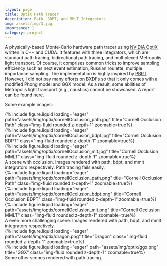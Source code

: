 ```yaml
---
layout: page
title: OptiX Path Tracer
description: Path, BDPT, and MMLT Integrators
img: assets/img/3.jpg
importance: 1
category: project
---
```


A physically-based Monte-Carlo hardware path tracer using <a href="https://developer.nvidia.com/rtx/ray-tracing/optix">NVIDIA OptiX</a> written in C++ and CUDA. It features with three integrators, which are standard path tracing, bidirectional path tracing, and multiplexed Metropolis light transport. Of course, it comprises common tricks to improve sampling efficiency such as next event estimation, Russian roulette, multiple importance sampling. The implementation is highly inspired by <a href="https://pbr-book.org/">PBRT</a>. However, I did not pay many efforts on BXDFs so that it only comes with a modified Phong model and GGX model. As a result, some abilities of Metropolis light transport (e.g., caustics) cannot be showcased. A report can be found <a href="/assets/pdf/optix.pdf">here</a>.

Some example images:
<div class="row">
    <div class="col-sm mt-3 mt-md-0">
        {% include figure.liquid loading="eager" path="assets/img/optix/cornellOcclusion_path.jpg" title="Cornell Occlusion Path" class="img-fluid rounded z-depth-1" zoomable=true%}
    </div>
    <div class="col-sm mt-3 mt-md-0">
        {% include figure.liquid loading="eager" path="assets/img/optix/cornellOcclusion_bdpt.jpg" title="Cornell Occlusion BDPT" class="img-fluid rounded z-depth-1" zoomable=true%}
    </div>
    <div class="col-sm mt-3 mt-md-0">
        {% include figure.liquid loading="eager" path="assets/img/optix/cornellOcclusion_mlt.jpg" title="Cornell Occlusion MMLT"  class="img-fluid rounded z-depth-1" zoomable=true%}
    </div>
</div>
<div class="caption">
    A scene with occlusion. Images rendered with path, bdpt, and mmlt integrators respectively. Path tracing fails easily.
</div>

<div class="row">
    <div class="col-sm mt-3 mt-md-0">
        {% include figure.liquid loading="eager" path="assets/img/optix/cornellOcclusion_path.png" title="Cornell Occlusion Path" class="img-fluid rounded z-depth-1" zoomable=true%}
    </div>
    <div class="col-sm mt-3 mt-md-0">
        {% include figure.liquid loading="eager" path="assets/img/optix/cornellOcclusion_bdpt.png" title="Cornell Occlusion BDPT" class="img-fluid rounded z-depth-1" zoomable=true%}
    </div>
    <div class="col-sm mt-3 mt-md-0">
        {% include figure.liquid loading="eager" path="assets/img/optix/cornellOcclusion_mlt.png" title="Cornell Occlusion MMLT"  class="img-fluid rounded z-depth-1" zoomable=true%}
    </div>
</div>
<div class="caption">
    A even more challenging scene. Images rendered with path, bdpt, and mmlt integrators respectively. 
</div>

<div class="container">
    <div class="row-sm mt-3 mt-md-0">
        {% include figure.liquid loading="eager" path="assets/img/optix/dragon.png" title="Dragon" class="img-fluid rounded z-depth-1" zoomable=true%}
    </div>
    <div class="row-sm mt-3 mt-md-0">
        {% include figure.liquid loading="eager" path="assets/img/optix/ggx.png" title="GGX" class="img-fluid rounded z-depth-1" zoomable=true%}
    </div>
</div>
<div class="caption">
    Some other scenes rendered with path tracing.
</div>